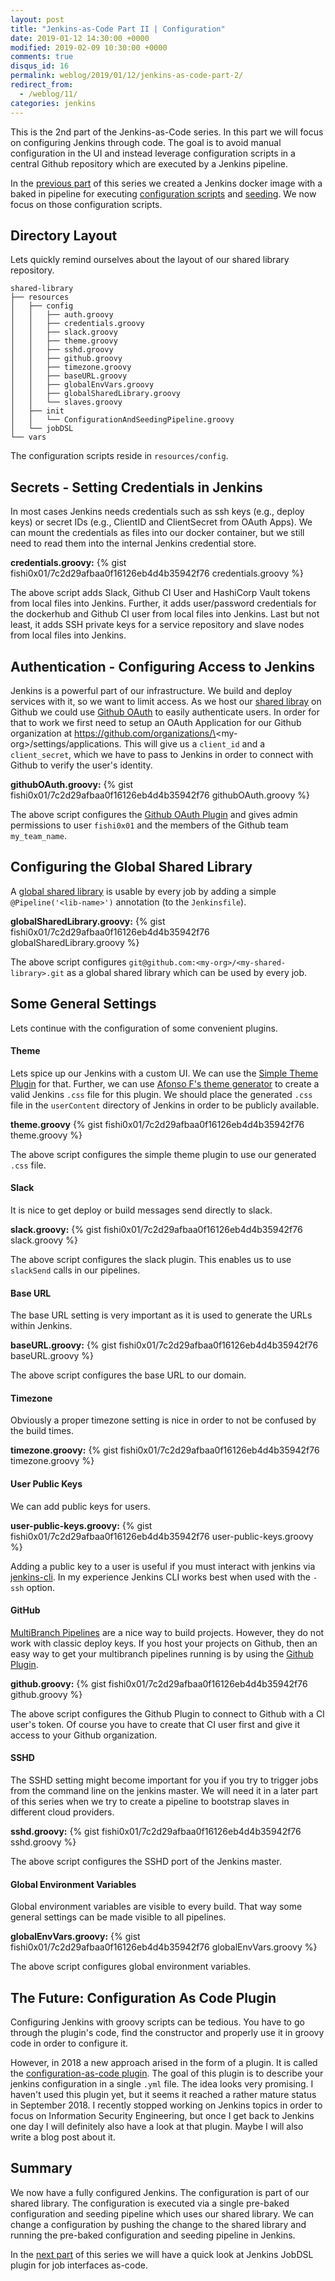 ```yaml
---
layout: post
title: "Jenkins-as-Code Part II | Configuration"
date: 2019-01-12 14:30:00 +0000
modified: 2019-02-09 10:30:00 +0000 
comments: true
disqus_id: 16
permalink: weblog/2019/01/12/jenkins-as-code-part-2/
redirect_from:
  - /weblog/11/
categories: jenkins
---
```


This is the 2nd part of the Jenkins-as-Code series. 
In this part we will focus on configuring Jenkins through code. 
The goal is to avoid manual configuration in the UI and instead 
leverage configuration scripts in a central Github repository which 
are executed by a Jenkins pipeline.
<!--more-->

In the [previous part][part-one] of this series we created a Jenkins 
docker image with a baked in pipeline for executing 
[configuration scripts][vocabular-configuration-script] and [seeding][vocabular-seeding]. 
We now focus on those configuration scripts. 

## Directory Layout

Lets quickly remind ourselves about the layout of our shared library repository.

```
shared-library
├── resources
│   ├── config
│   │   ├── auth.groovy
│   │   ├── credentials.groovy
│   │   ├── slack.groovy
│   │   ├── theme.groovy
│   │   ├── sshd.groovy
│   │   ├── github.groovy
│   │   ├── timezone.groovy
│   │   ├── baseURL.groovy
│   │   ├── globalEnvVars.groovy
│   │   ├── globalSharedLibrary.groovy
│   │   └── slaves.groovy
│   ├── init
│   │   └── ConfigurationAndSeedingPipeline.groovy
│   └── jobDSL
└── vars
```

The configuration scripts reside in `resources/config`. 

## Secrets - Setting Credentials in Jenkins

In most cases Jenkins needs credentials such as ssh keys (e.g., deploy keys) or 
secret IDs (e.g., ClientID and ClientSecret from OAuth Apps). 
We can mount the credentials as files into our docker container, but we still need 
to read them into the internal Jenkins credential store. 

**credentials.groovy:**
{% gist fishi0x01/7c2d29afbaa0f16126eb4d4b35942f76 credentials.groovy %}

The above script adds Slack, Github CI User and HashiCorp Vault tokens from local files 
into Jenkins. 
Further, it adds user/password credentials for the dockerhub and Github CI user from 
local files into Jenkins. 
Last but not least, it adds SSH private keys for a service repository and slave nodes from local 
files into Jenkins. 

## Authentication - Configuring Access to Jenkins

Jenkins is a powerful part of our infrastructure. 
We build and deploy services with it, so we want to limit access. 
As we host our [shared libray][vocabular-shared-library] on Github we could use 
[Github OAuth][github-oauth] to easily authenticate users. 
In order for that to work we first need to setup an OAuth Application 
for our Github organization at https://github.com/organizations/\<my-org\>/settings/applications.
This will give us a `client_id` and a `client_secret`, which we have to pass to Jenkins
in order to connect with Github to verify the user's identity.

**githubOAuth.groovy:**
{% gist fishi0x01/7c2d29afbaa0f16126eb4d4b35942f76 githubOAuth.groovy %}

The above script configures the [Github OAuth Plugin][plugin-github-oauth] and 
gives admin permissions to user `fishi0x01` and the members of the 
Github team `my_team_name`.

## Configuring the Global Shared Library

A [global shared library][global-shared-library] is usable by every job by adding a simple 
`@Pipeline('<lib-name>')` annotation (to the `Jenkinsfile`). 

**globalSharedLibrary.groovy:**
{% gist fishi0x01/7c2d29afbaa0f16126eb4d4b35942f76 globalSharedLibrary.groovy %}

The above script configures `git@github.com:<my-org>/<my-shared-library>.git` as a global 
shared library which can be used by every job. 

## Some General Settings

Lets continue with the configuration of some convenient plugins.

#### Theme

Lets spice up our Jenkins with a custom UI. 
We can use the [Simple Theme Plugin][plugin-simple-theme] for that. 
Further, we can use [Afonso F's theme generator][theme-generator] to create a valid 
Jenkins `.css` file for this plugin. 
We should place the generated `.css` file in the `userContent` directory of Jenkins 
in order to be publicly available.

**theme.groovy**
{% gist fishi0x01/7c2d29afbaa0f16126eb4d4b35942f76 theme.groovy %}

The above script configures the simple theme plugin to use our generated `.css` file.

#### Slack

It is nice to get deploy or build messages send directly to slack.

**slack.groovy:**
{% gist fishi0x01/7c2d29afbaa0f16126eb4d4b35942f76 slack.groovy %}

The above script configures the slack plugin. 
This enables us to use `slackSend` calls in our pipelines.

#### Base URL

The base URL setting is very important as it is used to generate the URLs within Jenkins.

**baseURL.groovy:**
{% gist fishi0x01/7c2d29afbaa0f16126eb4d4b35942f76 baseURL.groovy %}

The above script configures the base URL to our domain.

#### Timezone

Obviously a proper timezone setting is nice in order to not be confused by the build times.

**timezone.groovy:**
{% gist fishi0x01/7c2d29afbaa0f16126eb4d4b35942f76 timezone.groovy %}

#### User Public Keys

We can add public keys for users.

**user-public-keys.groovy:**
{% gist fishi0x01/7c2d29afbaa0f16126eb4d4b35942f76 user-public-keys.groovy %}

Adding a public key to a user is useful if you must interact with jenkins via [jenkins-cli][jenkins-cli]. 
In my experience Jenkins CLI works best when used with the `-ssh` option. 

#### GitHub

[MultiBranch Pipelines][multibranch-pipeline] are a nice way to build projects. 
However, they do not work with classic deploy keys. 
If you host your projects on Github, then an easy way to get your multibranch pipelines 
running is by using the [Github Plugin][plugin-github].

**github.groovy:**
{% gist fishi0x01/7c2d29afbaa0f16126eb4d4b35942f76 github.groovy %}

The above script configures the Github Plugin to connect to Github with a CI user's token. 
Of course you have to create that CI user first and give it access to your Github organization. 

#### SSHD

The SSHD setting might become important for you if you try to trigger jobs from the command 
line on the jenkins master. We will need it in a later part of this series when we try 
to create a pipeline to bootstrap slaves in different cloud providers.

**sshd.groovy:**
{% gist fishi0x01/7c2d29afbaa0f16126eb4d4b35942f76 sshd.groovy %}

The above script configures the SSHD port of the Jenkins master.

#### Global Environment Variables

Global environment variables are visible to every build. 
That way some general settings can be made visible to all pipelines.

**globalEnvVars.groovy:**
{% gist fishi0x01/7c2d29afbaa0f16126eb4d4b35942f76 globalEnvVars.groovy %}

The above script configures global environment variables.

## The Future: Configuration As Code Plugin

Configuring Jenkins with groovy scripts can be tedious. 
You have to go through the plugin's code, find the constructor and 
properly use it in groovy code in order to configure it. 

However, in 2018 a new approach arised in the form of a plugin. 
It is called the [configuration-as-code plugin][plugin-configuration-as-code]. 
The goal of this plugin is to describe your jenkins configuration in a single `.yml` 
file. The idea looks very promising. 
I haven't used this plugin yet, but it seems it reached a rather mature status in 
September 2018. I recently stopped working on Jenkins topics in order to 
focus on Information Security Engineering, but once I get back to Jenkins one day 
I will definitely also have a look at that plugin. Maybe I will also write a blog 
post about it. 

## Summary

We now have a fully configured Jenkins. 
The configuration is part of our shared library. 
The configuration is executed via a single pre-baked configuration and seeding pipeline 
which uses our shared library. 
We can change a configuration by pushing the change to the shared library and running 
the pre-baked configuration and seeding pipeline in Jenkins. 

In the [next part][next-part] of this series we will have a quick look at Jenkins JobDSL plugin for job interfaces as-code.

[plugin-configuration-as-code]: https://plugins.jenkins.io/configuration-as-code
[plugin-github-oauth]: https://plugins.jenkins.io/github-oauth
[plugin-simple-theme]: https://plugins.jenkins.io/simple-theme-plugin
[plugin-github]: https://plugins.jenkins.io/github
[multibranch-pipeline]: https://jenkins.io/doc/book/pipeline/multibranch/
[theme-generator]: http://afonsof.com/jenkins-material-theme/
[github-oauth]: https://developer.github.com/apps/building-oauth-apps/authorizing-oauth-apps/
[vocabular-shared-library]: https://jenkins.io/doc/book/pipeline/shared-libraries/
[global-shared-library]: https://jenkins.io/doc/book/pipeline/shared-libraries/#global-shared-libraries
[vocabular-configuration-script]: /weblog/2019/01/06/jenkins-as-code-part-1/#configuration-script
[vocabular-seeding]: /weblog/2019/01/06/jenkins-as-code-part-1/#seeding
[part-one]: /weblog/2019/01/06/jenkins-as-code-part-1/
[jenkins-cli]: https://jenkins.io/doc/book/managing/cli/
[next-part]: /weblog/2019/02/09/jenkins-as-code-part-3/
